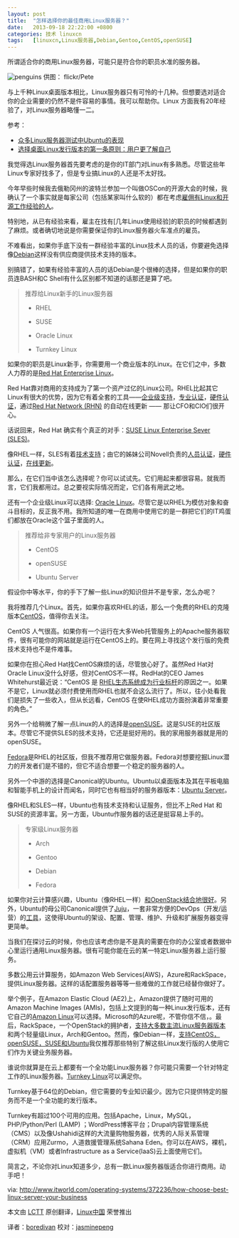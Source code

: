 ```yaml
---
layout: post
title:	"怎样选择你的最佳商用Linux服务器？"
date:	2013-09-18 22:22:00 +0800 
categories:	技术 linuxcn 
tags:	[linuxcn,Linux服务器,Debian,Gentoo,CentOS,openSUSE]
---
```



所谓适合你的商用Linux服务器，可能只是符合你的职员水准的服务器。


![penguins](/Asserts/Images//attachment/album/201309/18/110656w2m6k2hbofo5smmh.jpg)
供图： flickr/Pete



与上千种Linux桌面版本相比，Linux服务器只有可怜的十几种。但想要选对适合你的企业需要的仍然不是件容易的事情。我可以帮助你。Linux 方面我有20年经验了，对Linux服务器略懂一二。


参考：


* [众多Linux服务器测试中Ubuntu的表现](http://www.itworld.com/slideshow/119061/ubuntu-impresses-test-linux-servers-372374)
* [选择桌面Linux发行版本的第一条原则：用户更了解自己](http://www.itworld.com/operating-systems/370104/first-rule-choosing-desktop-linux-distribution-user-know-thyself)


我觉得选Linux服务器首先要考虑的是你的IT部门对Linux有多熟悉。尽管这些年Linux专家好找多了，但是专业搞Linux的人还是不太好找。


今年早些时候我去俄勒冈州的波特兰参加一个叫做OSCon的开源大会的时候，我确认了一个事实就是每家公司（包括某家叫什么软的）都在考虑[雇佣有Linux和开源工作经验的人](http://blog.smartbear.com/open-source/yes-open-source-jobs-are-hot-and-we-have-stats-to-prove-it/)。


特别地，从已有经验来看，雇主在找有[几年Linux使用经验]的职员的时候都遇到了麻烦。或者确切地说是你需要保证你的Linux服务器火车准点的雇员。


不难看出，如果你手底下没有一群经验丰富的Linux技术人员的话，你要避免选择像[Debian](http://www.debian.org/)这样没有供应商提供技术支持的版本。


别搞错了，如果有经验丰富的人员的话Debian是个很棒的选择，但是如果你的职员连BASH和C Shell有什么区别都不知道的话那还是算了吧。



> 
> 推荐给Linux新手的Linux服务器
> 
> 
> - RHEL
> 
> 
> - SUSE
> 
> 
> - Oracle Linux
> 
> 
> - Turnkey Linux
> 
> 
> 


如果你的职员是Linux新手，你需要用一个商业版本的Linux。在它们之中，多数人力荐的是[Red Hat Enterprise Linux](http://www.redhat.com/products/enterprise-linux/)。


Red Hat靠对商用的支持成为了第一个资产过亿的Linux公司。RHEL比起其它Linux有很大的优势，因为它有着全套的工具——[企业级支持](http://www.redhat.com/support/)，[专业认证](http://www.redhat.com/training/certifications/)，[硬件认证](http://www.redhat.com/rhel/compatibility/hardware/)，通过[Red Hat Network (RHN)](https://access.redhat.com/subscriptions/rhntransition/) 的自动在线更新 —— 那让CFO和CIO们很开心。


话说回来，Red Hat 确实有个真正的对手：[SUSE Linux Enterprise Sever (SLES)](https://www.suse.com/products/server/)。


像RHEL一样，SLES有着[技术支持](https://www.suse.com/products/expandedsupport/)；由它的姊妹公司Novell负责的[人员认证](http://www.novell.com/training/certinfo/clp/)，[硬件认证](https://www.suse.com/partners/ihv/yes/)，[在线更新](https://www.suse.com/products/register.html)。


那么，在它们当中该怎么选择呢？你可以试试先。它们用起来都很容易。就我而言，它们我都用过。总之要视实际情况而定，它们各有用武之地。


还有一个企业级Linux可以选择: [Oracle Linux](http://www.oracle.com/us/technologies/linux/overview/index.html)。尽管它是以RHEL为模仿对象和奋斗目标的，反正我不用。我所知道的唯一在商用中使用它的是一群把它们的IT鸡蛋们都放在Oracle这个篮子里面的人。



> 
> 推荐给非专家用户的Linux服务器
> 
> 
> - CentOS
> 
> 
> - openSUSE
> 
> 
> - Ubuntu Server
> 
> 
> 


假设你中等水平，你的手下了解一些Linux的知识但并不是专家，怎么办呢？


我将推荐几个Linux。首先，如果你喜欢RHEL的话，那么一个免费的RHEL的克隆版本[CentOS](http://www.centos.org/)，值得你去关注。


CentOS 人气很高。如果你有一个运行在大多Web托管服务上的Apache服务器软件，很有可能你的网站就是运行在CentOS上的。要在网上寻找这个发行版的免费技术支持也不是件难事。


如果你在担心Red Hat找CentOS麻烦的话，尽管放心好了。虽然Red Hat对Oracle Linux没什么好感，但对CentOS不一样。RedHat的CEO James Whitehurst最近说：“CentOS 是 [RHEL生态系统成为行业标杆](http://readwrite.com/2013/08/13/red-hat-ceo-centos-open-source)的原因之一。如果不是它，Linux就必须付费使用而RHEL也就不会这么流行了。所以，往小处看我们是损失了一些收入，但从长远看，CentOS 在使RHEL成功方面扮演着非常重要的角色。”


另外一个给稍微了解一点Linux的人的选择是[openSUSE](http://www.opensuse.org/en/)。这是SUSE的社区版本。尽管它不提供SLES的技术支持，它还是挺好用的。我的家用服务器就是用的openSUSE。


[Fedora](http://fedoraproject.org/)是RHEL的社区版，但我不推荐用它做服务器。Fedora对想要挖掘Linux潜力的开发者们是不错的，但它不适合想要一个稳定的服务器的人。


另外一个中游的选择是Canonical的Ubuntu。Ubuntu以桌面版本及其在平板电脑和智能手机上的设计而闻名，同时它也有相当好的服务器版本：[Ubuntu Server](http://www.ubuntu.com/server)。


像RHEL和SLES一样，Ubuntu也有技术支持和认证服务，但比不上Red Hat 和SUSE的资源丰富。另一方面，Ubuntu作服务器的话还是挺容易上手的。



> 
> 专家级Linux服务器
> 
> 
> - Arch
> 
> 
> - Gentoo
> 
> 
> - Debian
> 
> 
> - Fedora
> 
> 
> 


如果你对云计算感兴趣，Ubuntu（像RHEL一样）[和OpenStack结合地很好](http://www.ubuntu.com/cloud/build-a-cloud)。另外，Ubuntu的母公司Canonical提供了[Juju](https://juju.ubuntu.com/)，一套非常方便的DevOps（开发/运营）的[工具](https://community.csc.com/community/cio-engage/blog/2013/08/25/beyond-chef-and-puppet-ubuntu-juju)，这使得Ubuntu的架设、配置、管理、维护、升级和扩展服务器变得更简单。


当我们在探讨云的时候，你也应该考虑你是不是真的需要在你的办公室或者数据中心里运行通用Linux服务器。很有可能你能在云的某一特定Linux服务器上运行服务。


多数公用云计算服务，如Amazon Web Services(AWS)，Azure和RackSpace，提供Linux服务器。这样的话配置服务器等等一些难做的工作就已经替你做好了。


举个例子，在Amazon Elastic Cloud (AE2)上，Amazon提供了随时可用的Amazon Machine Images (AMIs)，包括上文提到的每一种Linux发行版本，还有它自己的[Amazon Linux](https://aws.amazon.com/marketplace/pp/B00635Y2IW/ref=mkt_ste_ec2_amznlinux)可以选择。Microsoft的Azure呢，不管你信不信，。最后，RackSpace，一个OpenStack的拥护者，[支持大多数主流Linux服务器版本](http://www.rackspace.com/knowledge_center/article/choosing-a-linux-distribution)和两个轻量级Linux，Arch和Gentoo。然而，像Debian一样，[支持CentOS，openSUSE，SUSE和Ubuntu](http://www.windowsazure.com/en-us/manage/linux/other-resources/endorsed-distributions/)我仅推荐那些特别了解这些Linux发行版的人使用它们作为关键业务服务器。


谁说你就算是在云上都要有一个全功能Linux服务器？你可能只需要一个针对特定工作的Linux服务器。[Turnkey Linux](http://www.turnkeylinux.org/)可以满足你。


Turnkey基于64位的Debian，但它需要的专业知识最少。因为它只提供特定的服务而不是一个全功能的发行版本。


Turnkey有超过100个可用的应用。包括Apache，Linux，MySQL，PHP/Python/Perl (LAMP) ；WordPress博客平台；Drupal内容管理系统（CMS）以及像Ushahidi这样的大流量购物服务器，优秀的人际关系管理（CRM）应用Zurmo，人道救援管理系统Sahana Eden。你可以在AWS，裸机，虚拟机（VM）或者Infrastructure as a Service(IaaS)云上面使用它们。


简言之，不论你对Linux知道多少，总有一款Linux服务器版适合你进行商用。动手吧！


 


 


via: <http://www.itworld.com/operating-systems/372236/how-choose-best-linux-server-your-business>


本文由 [LCTT](https://github.com/LCTT/TranslateProject) 原创翻译，[Linux中国](http://linux.cn/portal.php) 荣誉推出


译者：[boredivan](http://linux.cn/space/boredivan) 校对：[jasminepeng](http://linux.cn/space/jasminepeng)
